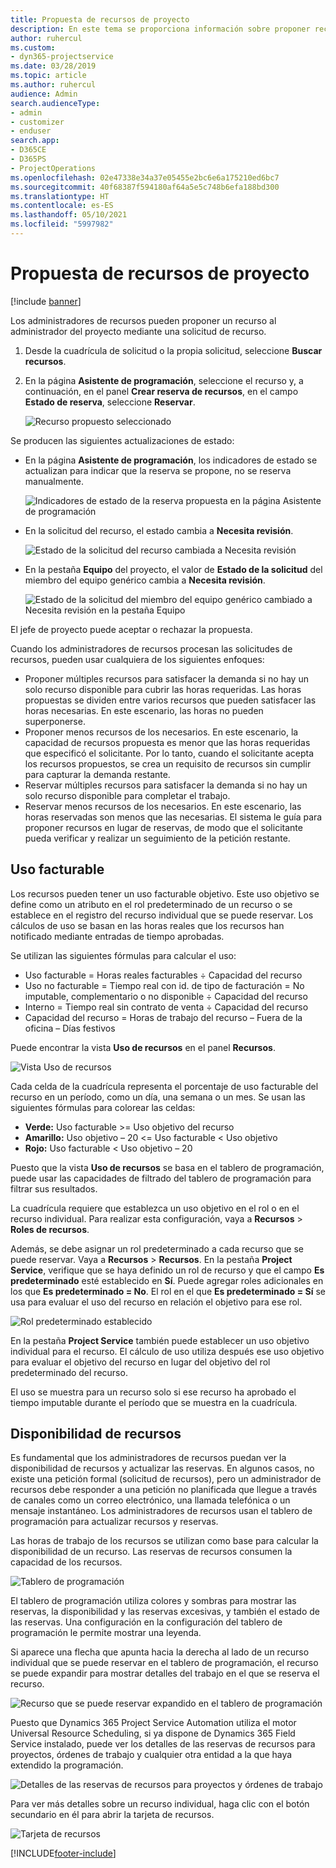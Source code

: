 ```yaml
---
title: Propuesta de recursos de proyecto
description: En este tema se proporciona información sobre proponer recursos de proyecto.
author: ruhercul
ms.custom:
- dyn365-projectservice
ms.date: 03/28/2019
ms.topic: article
ms.author: ruhercul
audience: Admin
search.audienceType:
- admin
- customizer
- enduser
search.app:
- D365CE
- D365PS
- ProjectOperations
ms.openlocfilehash: 02e47338e34a37e05455e2bc6e6a175210ed6bc7
ms.sourcegitcommit: 40f68387f594180af64a5e5c748b6efa188bd300
ms.translationtype: HT
ms.contentlocale: es-ES
ms.lasthandoff: 05/10/2021
ms.locfileid: "5997982"
---
```

# <a name="propose-project-resources"></a>Propuesta de recursos de proyecto

[!include [banner](../includes/psa-now-project-operations.md)]

Los administradores de recursos pueden proponer un recurso al administrador del proyecto mediante una solicitud de recurso.

1. Desde la cuadrícula de solicitud o la propia solicitud, seleccione **Buscar recursos**.
2. En la página **Asistente de programación**, seleccione el recurso y, a continuación, en el panel **Crear reserva de recursos**, en el campo **Estado de reserva**, seleccione **Reservar**.

    ![Recurso propuesto seleccionado](media/Resource-Management-image62.png)

Se producen las siguientes actualizaciones de estado:

- En la página **Asistente de programación**, los indicadores de estado se actualizan para indicar que la reserva se propone, no se reserva manualmente.

    ![Indicadores de estado de la reserva propuesta en la página Asistente de programación](media/Resource-Management-image63.png)

- En la solicitud del recurso, el estado cambia a **Necesita revisión**.

    ![Estado de la solicitud del recurso cambiada a Necesita revisión](media/Resource-Management-image64.png)

- En la pestaña **Equipo** del proyecto, el valor de **Estado de la solicitud** del miembro del equipo genérico cambia a **Necesita revisión**.

    ![Estado de la solicitud del miembro del equipo genérico cambiado a Necesita revisión en la pestaña Equipo](media/Resource-Management-image48.png)

El jefe de proyecto puede aceptar o rechazar la propuesta.

Cuando los administradores de recursos procesan las solicitudes de recursos, pueden usar cualquiera de los siguientes enfoques:

- Proponer múltiples recursos para satisfacer la demanda si no hay un solo recurso disponible para cubrir las horas requeridas. Las horas propuestas se dividen entre varios recursos que pueden satisfacer las horas necesarias. En este escenario, las horas no pueden superponerse.
- Proponer menos recursos de los necesarios. En este escenario, la capacidad de recursos propuesta es menor que las horas requeridas que especificó el solicitante. Por lo tanto, cuando el solicitante acepta los recursos propuestos, se crea un requisito de recursos sin cumplir para capturar la demanda restante.
- Reservar múltiples recursos para satisfacer la demanda si no hay un solo recurso disponible para completar el trabajo.
- Reservar menos recursos de los necesarios. En este escenario, las horas reservadas son menos que las necesarias. El sistema le guía para proponer recursos en lugar de reservas, de modo que el solicitante pueda verificar y realizar un seguimiento de la petición restante.

## <a name="billable-utilization"></a>Uso facturable

Los recursos pueden tener un uso facturable objetivo. Este uso objetivo se define como un atributo en el rol predeterminado de un recurso o se establece en el registro del recurso individual que se puede reservar. Los cálculos de uso se basan en las horas reales que los recursos han notificado mediante entradas de tiempo aprobadas.

Se utilizan las siguientes fórmulas para calcular el uso:

- Uso facturable = Horas reales facturables ÷ Capacidad del recurso
- Uso no facturable = Tiempo real con id. de tipo de facturación = No imputable, complementario o no disponible ÷ Capacidad del recurso
- Interno = Tiempo real sin contrato de venta ÷ Capacidad del recurso
- Capacidad del recurso = Horas de trabajo del recurso – Fuera de la oficina – Días festivos

Puede encontrar la vista **Uso de recursos** en el panel **Recursos**.

![Vista Uso de recursos](media/Resource-Management-image65.png)

Cada celda de la cuadrícula representa el porcentaje de uso facturable del recurso en un período, como un día, una semana o un mes. Se usan las siguientes fórmulas para colorear las celdas:

- **Verde:** Uso facturable \>= Uso objetivo del recurso
- **Amarillo:** Uso objetivo – 20 \<= Uso facturable \< Uso objetivo
- **Rojo:** Uso facturable \< Uso objetivo – 20

Puesto que la vista **Uso de recursos** se basa en el tablero de programación, puede usar las capacidades de filtrado del tablero de programación para filtrar sus resultados.

La cuadrícula requiere que establezca un uso objetivo en el rol o en el recurso individual. Para realizar esta configuración, vaya a **Recursos** \> **Roles de recursos**.

Además, se debe asignar un rol predeterminado a cada recurso que se puede reservar. Vaya a **Recursos** \> **Recursos**. En la pestaña **Project Service**, verifique que se haya definido un rol de recurso y que el campo **Es predeterminado** esté establecido en **Sí**. Puede agregar roles adicionales en los que **Es predeterminado = No**. El rol en el que **Es predeterminado = Sí** se usa para evaluar el uso del recurso en relación el objetivo para ese rol.

![Rol predeterminado establecido](media/Resource-Management-image67.png)

En la pestaña **Project Service** también puede establecer un uso objetivo individual para el recurso. El cálculo de uso utiliza después ese uso objetivo para evaluar el objetivo del recurso en lugar del objetivo del rol predeterminado del recurso.

El uso se muestra para un recurso solo si ese recurso ha aprobado el tiempo imputable durante el período que se muestra en la cuadrícula.

## <a name="resource-availability"></a>Disponibilidad de recursos

Es fundamental que los administradores de recursos puedan ver la disponibilidad de recursos y actualizar las reservas. En algunos casos, no existe una petición formal (solicitud de recursos), pero un administrador de recursos debe responder a una petición no planificada que llegue a través de canales como un correo electrónico, una llamada telefónica o un mensaje instantáneo. Los administradores de recursos usan el tablero de programación para actualizar recursos y reservas.

Las horas de trabajo de los recursos se utilizan como base para calcular la disponibilidad de un recurso. Las reservas de recursos consumen la capacidad de los recursos.

![Tablero de programación](media/Resource-Management-image68.png)

El tablero de programación utiliza colores y sombras para mostrar las reservas, la disponibilidad y las reservas excesivas, y también el estado de las reservas. Una configuración en la configuración del tablero de programación le permite mostrar una leyenda.

Si aparece una flecha que apunta hacia la derecha al lado de un recurso individual que se puede reservar en el tablero de programación, el recurso se puede expandir para mostrar detalles del trabajo en el que se reserva el recurso.

![Recurso que se puede reservar expandido en el tablero de programación](media/Resource-Management-image69.png)

Puesto que Dynamics 365 Project Service Automation utiliza el motor Universal Resource Scheduling, si ya dispone de Dynamics 365 Field Service instalado, puede ver los detalles de las reservas de recursos para proyectos, órdenes de trabajo y cualquier otra entidad a la que haya extendido la programación.

![Detalles de las reservas de recursos para proyectos y órdenes de trabajo](media/Resource-Management-image70.png)

Para ver más detalles sobre un recurso individual, haga clic con el botón secundario en él para abrir la tarjeta de recursos.

![Tarjeta de recursos](media/Resource-Management-image71.png)


[!INCLUDE[footer-include](../includes/footer-banner.md)]